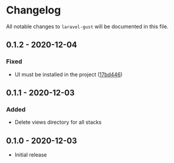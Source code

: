 # Changelog

All notable changes to `laravel-gust` will be documented in this file.

## 0.1.2 - 2020-12-04

### Fixed

- UI must be installed in the project ([17bd446](https://github.com/sambindoff/laravel-gust/commit/17bd44622e130d697445dbf3e49ab350ecf1b63e))

## 0.1.1 - 2020-12-03

### Added

- Delete views directory for all stacks

## 0.1.0 - 2020-12-03

- Initial release
